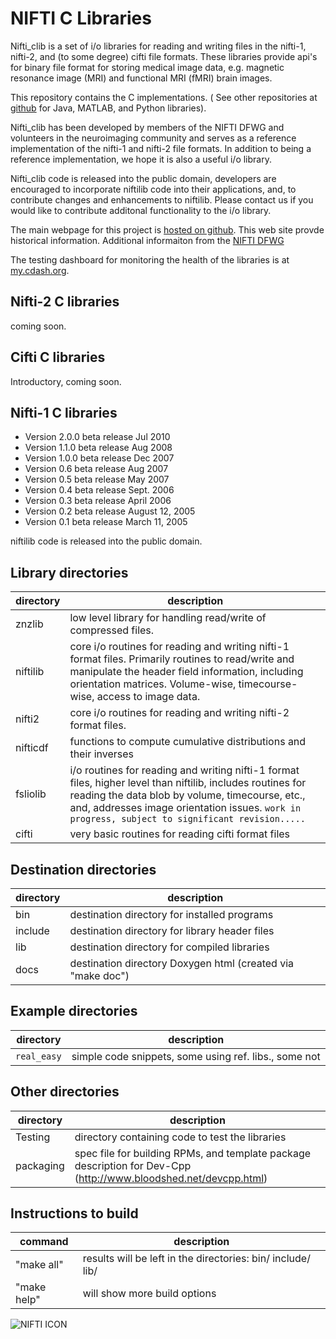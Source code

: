 # NIFTI C Libraries

Nifti_clib is a set of i/o libraries for reading and writing files in the nifti-1,
nifti-2, and (to some degree) cifti file formats.  These libraries provide api's
for binary file format for storing medical image data, e.g. magnetic resonance
image (MRI) and functional MRI (fMRI) brain images.

This repository contains the C implementations. ( See other repositories at
[github](https://github.com/NIFTI-Imaging) for Java, MATLAB, and Python libraries).

Nifti_clib has been developed by members of the NIFTI DFWG and volunteers in the
neuroimaging community and serves as a reference implementation of the nifti-1
and nifti-2 file formats. In addition to being a reference implementation, we
hope it is also a useful i/o library. 

Nifti_clib code is released into the public domain,
developers are encouraged to incorporate niftilib code into their applications,
and, to contribute changes and enhancements to niftilib. Please contact us if
you would like to contribute additonal functionality to the i/o library.

The main webpage for this project is [hosted on github](https://nifti-imaging.github.io/).
This web site provde historical information.  Additional informaiton from the [NIFTI DFWG](http://nifti.nimh.nih.gov)

The testing dashboard for monitoring the health of the libraries is at
[my.cdash.org](https://my.cdash.org/index.php?project=nifti_clib).


## Nifti-2 C libraries
coming soon.

## Cifti C libraries
Introductory, coming soon.

## Nifti-1 C libraries

* Version 2.0.0 beta release Jul  2010
* Version 1.1.0 beta release Aug  2008
* Version 1.0.0 beta release Dec  2007
* Version 0.6 beta release Aug  2007
* Version 0.5 beta release May  2007
* Version 0.4 beta release Sept. 2006
* Version 0.3 beta release April 2006
* Version 0.2 beta release August 12, 2005
* Version 0.1 beta release March 11, 2005
 
niftilib code is released into the public domain.


## Library directories

directory |  description
----------|-------------
znzlib    | low level library for handling read/write of compressed files.
niftilib  | core i/o routines for reading and writing nifti-1 format files.  Primarily routines to read/write and manipulate the header field information, including orientation matrices.  Volume-wise, timecourse-wise, access to image data.
nifti2    | core i/o routines for reading and writing nifti-2 format files.
nifticdf  | functions to compute cumulative distributions and their inverses
fsliolib  | i/o routines for reading and writing nifti-1 format files, higher level than niftilib, includes routines for reading the data blob by volume, timecourse, etc., and, addresses image orientation issues.  `work in progress, subject to significant revision.....`
cifti     | very basic routines for reading cifti format files

## Destination directories

directory | description
----------|------------
bin       | destination directory for installed programs
include   | destination directory for library header files
lib       | destination directory for compiled libraries
docs      | destination directory Doxygen html (created via "make doc")


## Example directories

directory   | description
------------|-------------
`real_easy` | simple code snippets, some using ref. libs., some not


## Other directories

directory   | description
------------|------------
Testing     | directory containing code to test the libraries
packaging   | spec file for building RPMs, and template package description for Dev-Cpp (http://www.bloodshed.net/devcpp.html)



## Instructions to build

command     |  description
------------|-------------
"make all"  | results will be left in the directories: bin/ include/ lib/
"make help" | will show more build options

![NIFTI ICON](https://avatars0.githubusercontent.com/u/45666806?s=200&v=4)

